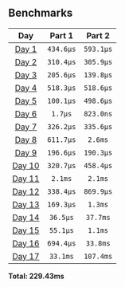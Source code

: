 <!--- benchmarking table --->
## Benchmarks

| Day | Part 1 | Part 2 |
| :---: | :---: | :---:  |
| [Day 1](./src/bin/01.rs) | `434.6µs` | `593.1µs` |
| [Day 2](./src/bin/02.rs) | `310.4µs` | `305.9µs` |
| [Day 3](./src/bin/03.rs) | `205.6µs` | `139.8µs` |
| [Day 4](./src/bin/04.rs) | `518.3µs` | `518.6µs` |
| [Day 5](./src/bin/05.rs) | `100.1µs` | `498.6µs` |
| [Day 6](./src/bin/06.rs) | `1.7µs` | `823.0ns` |
| [Day 7](./src/bin/07.rs) | `326.2µs` | `335.6µs` |
| [Day 8](./src/bin/08.rs) | `611.7µs` | `2.6ms` |
| [Day 9](./src/bin/09.rs) | `196.6µs` | `190.3µs` |
| [Day 10](./src/bin/10.rs) | `320.7µs` | `458.4µs` |
| [Day 11](./src/bin/11.rs) | `2.1ms` | `2.1ms` |
| [Day 12](./src/bin/12.rs) | `338.4µs` | `869.9µs` |
| [Day 13](./src/bin/13.rs) | `169.3µs` | `1.3ms` |
| [Day 14](./src/bin/14.rs) | `36.5µs` | `37.7ms` |
| [Day 15](./src/bin/15.rs) | `55.1µs` | `1.1ms` |
| [Day 16](./src/bin/16.rs) | `694.4µs` | `33.8ms` |
| [Day 17](./src/bin/17.rs) | `33.1ms` | `107.4ms` |

**Total: 229.43ms**
<!--- benchmarking table --->
